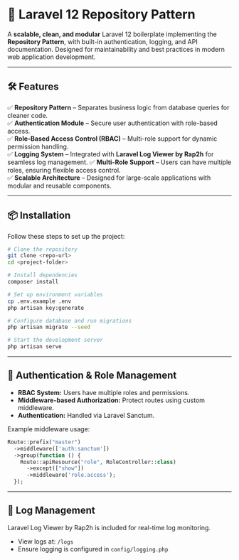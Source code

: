 # 🚀 Laravel 12 Repository Pattern

A **scalable, clean, and modular** Laravel 12 boilerplate implementing the **Repository Pattern**, with built-in authentication, logging, and API documentation. Designed for maintainability and best practices in modern web application development.

---

## 🛠️ Features

✅ **Repository Pattern** – Separates business logic from database queries for cleaner code.  
✅ **Authentication Module** – Secure user authentication with role-based access.  
✅ **Role-Based Access Control (RBAC)** – Multi-role support for dynamic permission handling.  
✅ **Logging System** – Integrated with **Laravel Log Viewer by Rap2h** for seamless log management.
✅ **Multi-Role Support** – Users can have multiple roles, ensuring flexible access control.  
✅ **Scalable Architecture** – Designed for large-scale applications with modular and reusable components.

---

## 📦 Installation

Follow these steps to set up the project:

```sh
# Clone the repository
git clone <repo-url>
cd <project-folder>

# Install dependencies
composer install

# Set up environment variables
cp .env.example .env
php artisan key:generate

# Configure database and run migrations
php artisan migrate --seed

# Start the development server
php artisan serve
```

---

## 🔐 Authentication & Role Management

-   **RBAC System:** Users have multiple roles and permissions.
-   **Middleware-based Authorization:** Protect routes using custom middleware.
-   **Authentication:** Handled via Laravel Sanctum.

Example middleware usage:

```php
Route::prefix("master")
  ->middleware(['auth:sanctum'])
  ->group(function () {
    Route::apiResource("role", RoleController::class)
      ->except(["show"])
      ->middleware('role.access');
  });
```

---

## 📄 Log Management

Laravel Log Viewer by Rap2h is included for real-time log monitoring.

-   View logs at: `/logs`
-   Ensure logging is configured in `config/logging.php`
